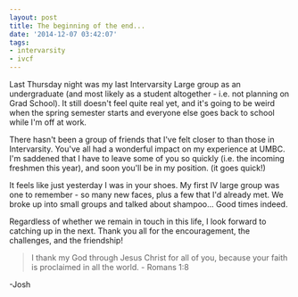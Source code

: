 ```yaml
---
layout: post
title: The beginning of the end...
date: '2014-12-07 03:42:07'
tags:
- intervarsity
- ivcf
---
```


Last Thursday night was my last Intervarsity Large group as an undergraduate (and most likely as a student altogether - i.e. not planning on Grad School). It still doesn't feel quite real yet, and it's going to be weird when the spring semester starts and everyone else goes back to school while I'm off at work. 

There hasn't been a group of friends that I've felt closer to than those in Intervarsity. You've all had a wonderful impact on my experience at UMBC. I'm saddened that I have to leave some of you so quickly (i.e. the incoming freshmen this year), and soon you'll be in my position. (it goes quick!) 

It feels like just yesterday I was in your shoes. My first IV large group was one to remember - so many new faces, plus a few that I'd already met. We broke up into small groups and talked about shampoo... Good times indeed. 

Regardless of whether we remain in touch in this life, I look forward to catching up in the next. Thank you all for the encouragement, the challenges, and the friendship! 

>  I thank my God through Jesus Christ for all of you, because your faith is proclaimed in all the world. - Romans 1:8

-Josh